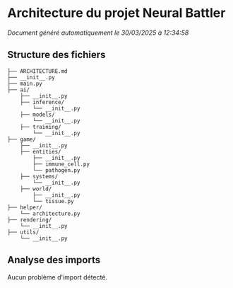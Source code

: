 # Architecture du projet Neural Battler

*Document généré automatiquement le 30/03/2025 à 12:34:58*

## Structure des fichiers

```
├── ARCHITECTURE.md
├── __init__.py
├── main.py
├── ai/
    ├── __init__.py
    ├── inference/
        └── __init__.py
    ├── models/
        └── __init__.py
    ├── training/
        └── __init__.py
├── game/
    ├── __init__.py
    ├── entities/
        ├── __init__.py
        ├── immune_cell.py
        └── pathogen.py
    ├── systems/
        └── __init__.py
    ├── world/
        ├── __init__.py
        └── tissue.py
├── helper/
    └── architecture.py
├── rendering/
    └── __init__.py
├── utils/
    └── __init__.py
```

## Analyse des imports

Aucun problème d'import détecté.
